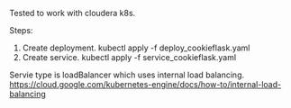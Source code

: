 Tested to work with cloudera k8s.

Steps:
1. Create deployment. 
kubectl  apply -f deploy_cookieflask.yaml 
2. Create service.
kubectl  apply -f service_cookieflask.yaml

Servie type is loadBalancer which uses internal load balancing.
https://cloud.google.com/kubernetes-engine/docs/how-to/internal-load-balancing
